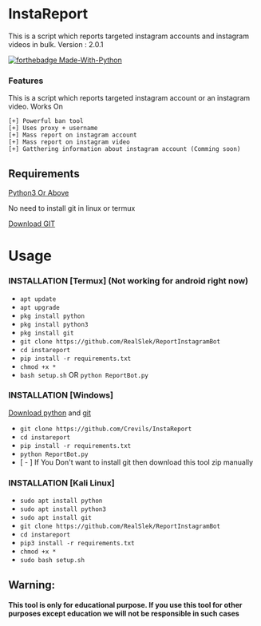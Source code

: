 # InstaReport

This is a script which reports targeted instagram accounts and instagram videos in bulk.
Version : 2.0.1

[![forthebadge Made-With-Python](http://ForTheBadge.com/images/badges/made-with-python.svg)](https://www.python.org/)

### Features

This is a script which reports targeted instagram account or an instagram video.
Works On

```
[+] Powerful ban tool
[+] Uses proxy + username
[+] Mass report on instagram account
[+] Mass report on instagram video
[+] Gatthering information about instagram account (Comming soon)

```

## Requirements

[Python3 Or Above](https://www.python.org/downloads/)

No need to install git in linux or termux

[Download GIT](https://git-scm.com/downloads)

# Usage

### INSTALLATION [Termux] (Not working for android right now)

- `apt update`
- `apt upgrade`
- `pkg install python`
- `pkg install python3`
- `pkg install git`
- `git clone https://github.com/RealSlek/ReportInstagramBot`
- `cd instareport`
- `pip install -r requirements.txt`
- `chmod +x *`
- `bash setup.sh` OR `python ReportBot.py`

### INSTALLATION [Windows]

[Download python](https://www.python.org/downloads/) and [git](https://git-scm.com/downloads)

- `git clone https://github.com/Crevils/InstaReport`
- `cd instareport`
- `pip install -r requirements.txt`
- `python ReportBot.py`
- [ - ] If You Don't want to install git then download this tool zip manually

### INSTALLATION [Kali Linux]

- `sudo apt install python`
- `sudo apt install python3`
- `sudo apt install git`
- `git clone https://github.com/RealSlek/ReportInstagramBot`
- `cd instareport`
- `pip3 install -r requirements.txt`
- `chmod +x *`
- `sudo bash setup.sh`

## Warning:

#### This tool is only for educational purpose. If you use this tool for other purposes except education we will not be responsible in such cases
